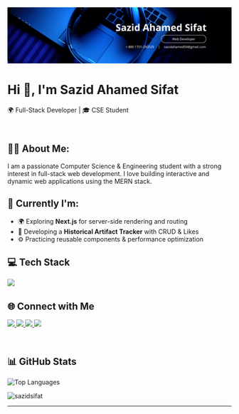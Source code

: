 <img  src="https://github.com/SazidSifat/SazidSifat/blob/main/Modern%20Corporate%20Staff%20Profile%20LinkedIn%20Banner.png">
<br>

<h1 >Hi 👋, I'm Sazid Ahamed Sifat</h1>
<p>
  🌍 Full-Stack Developer | 🎓 CSE Student  
</p>
<br>

## 🧑‍💼 About Me:
I am a passionate Computer Science & Engineering student with a strong interest in full-stack web development. I love building interactive and dynamic web applications using the MERN stack.

## 🔭 Currently I'm:
- 🌍 Exploring **Next.js** for server-side rendering and routing
- 🧾 Developing a **Historical Artifact Tracker** with CRUD & Likes
- ⚙️ Practicing reusable components & performance optimization

##  💻 Tech Stack
<p >
  <img src="https://skillicons.dev/icons?i=html,css,js,react,next,tailwind,nodejs,express,mongodb,firebase,git,github,figma,cpp,java,python" />
</p>

## 🌐 Connect with Me

<p>
   <a href="mailto:sazidahamed04@gmail.com">
    <img src="https://img.shields.io/badge/Gmail-%23D14836.svg?style=for-the-badge&logo=gmail&logoColor=white" />
  </a>
  <a href="https://www.linkedin.com/in/sazidsifat/" target="_blank">
    <img src="https://img.shields.io/badge/LinkedIn-%230A66C2.svg?style=for-the-badge&logo=linkedin&logoColor=white" />
  </a>
  <a href="https://github.com/SazidSifat" target="_blank">
    <img src="https://img.shields.io/badge/GitHub-%23181717.svg?style=for-the-badge&logo=github&logoColor=white" />
  </a>
  <a href="https://twitter.com/SazidSifat14576" target="_blank">
    <img src="https://img.shields.io/badge/Twitter-%231DA1F2.svg?style=for-the-badge&logo=twitter&logoColor=white" />
  </a>
</p>
<br>


## 📊 GitHub Stats

<p><img src="https://github-readme-stats.vercel.app/api/top-langs/?username=sazidsifat&layout=compact&theme=gruvbox&border_radius=10" alt="Top Languages" /></p>
<p></p> <img src="https://github-readme-stats.vercel.app/api?username=sazidsifat&show_icons=true&locale=en&theme=gruvbox&border_radius=10" alt="sazidsifat" /></p>

---
